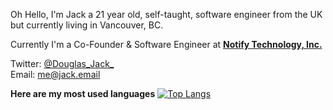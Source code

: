 Oh Hello, 
I'm Jack a 21 year old, self-taught, software engineer from the UK but currently living in Vancouver, BC.

Currently I'm a Co-Founder & Software Engineer at [**Notify Technology, Inc.**](https://notify.me) 


Twitter: [@Douglas_Jack_](https://twitter.com/douglas_jack_) \
Email: [me@jack.email](mailto:me@jack.email)

**Here are my most used languages**
[![Top Langs](https://github-readme-stats.vercel.app/api/top-langs/?username=anuraghazra&layout=compact)](https://github.com/anuraghazra/github-readme-stats)